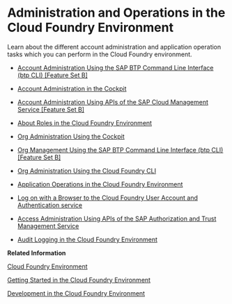 <!-- loioa6b3b81f29e64574b64723cf0ff82fc5 -->

# Administration and Operations in the Cloud Foundry Environment

Learn about the different account administration and application operation tasks which you can perform in the Cloud Foundry environment.

-   [Account Administration Using the SAP BTP Command Line Interface \(btp CLI\) \[Feature Set B\]](Account_Administration_Using_the_SAP_BTP_Command_Line_Interface_(btp_CLI)_Feature_Set_B_7c6df2d.md)

-   [Account Administration in the Cockpit](Account_Administration_in_the_Cockpit_8061ecc.md)
-   [Account Administration Using APIs of the SAP Cloud Management Service \[Feature Set B\]](Account_Administration_Using_APIs_of_the_SAP_Cloud_Management_Service_Feature_Set_B_17b6a17.md)

-   [About Roles in the Cloud Foundry Environment](About_Roles_in_the_Cloud_Foundry_Environment_0907638.md)

-   [Org Administration Using the Cockpit](Org_Administration_Using_the_Cockpit_c4c25cc.md)

-   [Org Management Using the SAP BTP Command Line Interface \(btp CLI\) \[Feature Set B\]](Org_Management_Using_the_SAP_BTP_Command_Line_Interface_(btp_CLI)_Feature_Set_B_aee40e1.md)

-   [Org Administration Using the Cloud Foundry CLI](Org_Administration_Using_the_Cloud_Foundry_CLI_927377f.md)
-   [Application Operations in the Cloud Foundry Environment](Application_Operations_in_the_Cloud_Foundry_Environment_0f1286a.md)
-   [Log on with a Browser to the Cloud Foundry User Account and Authentication service](Log_on_with_a_Browser_to_the_Cloud_Foundry_User_Account_and_Authentication_service_7eb0943.md)

-   [Access Administration Using APIs of the SAP Authorization and Trust Management Service](Access_Administration_Using_APIs_of_the_SAP_Authorization_and_Trust_Management_Service_dcb3bfd.md)

-   [Audit Logging in the Cloud Foundry Environment](Audit_Logging_in_the_Cloud_Foundry_Environment_f92c86a.md)


**Related Information**  


[Cloud Foundry Environment](../10-concepts/Cloud_Foundry_Environment_9c7092c.md#loio9c7092c7b7ae4d49bc8ae35fdd0e0b18 "The Cloud Foundry environment allows you to create polyglot cloud applications in Cloud Foundry. It contains the SAP BTP, Cloud Foundry runtime service, which is based on the open-source application platform managed by the Cloud Foundry Foundation.")

[Getting Started in the Cloud Foundry Environment](../20-getting-started/Getting_Started_in_the_Cloud_Foundry_Environment_b328cc8.md "Get onboarded in the Cloud Foundry environment of SAP BTP. Follow the workflows for trial or customer accounts or subscribe to business applications.")

[Development in the Cloud Foundry Environment](../30-development/Development_in_the_Cloud_Foundry_Environment_40a8f8f.md "Learn more about developing applications on the SAP BTP, Cloud Foundry environment.")


